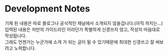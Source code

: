 # Development Notes 

기제 된 내용은 따로 블로그나 공식적인 채널에서 소개되지 않을겁니다.(아직 까지는...)<br>
입력된 내용은 저만의 가이드라인 이라던가 특별하게 신경쓰지 않고, 작성자 마음대로 작성됩니다.<br>
그래도 언젠가는 누군가에 소개 가 되는 글이 될 수 있기때문에 최대한 신경쓰고 잘 써보려고 노력합니다.